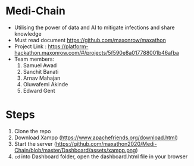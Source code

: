 # Medi-Chain
- Utilising the power of data and AI to mitigate infections and share knowledge
- Must read document https://github.com/maxonrow/maxathon
- Project Link : https://platform-hackathon.maxonrow.com/#/projects/5f590e8a017788001b46afba
- Team members:
  1. Samuel Awad
  2. Sanchit Banati
  3. Arnav Mahajan
  4. Oluwafemi Akinde
  5. Edward Gent

# Steps

1. Clone the repo
2. Download Xampp (https://www.apachefriends.org/download.html)
3. Start the server (https://github.com/maxathon2020/Medi-Chain/blob/master/Dashboard/assets/xampp.png)
4. `cd` into Dashboard folder, open the dashboard.html file in your browser
